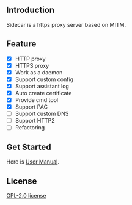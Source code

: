 ## Introduction

Sidecar is a https proxy server based on MITM.

## Feature

- [x] HTTP proxy
- [x] HTTPS proxy
- [x] Work as a daemon
- [x] Support custom config
- [x] Support assistant log
- [x] Auto create certificate
- [x] Provide cmd tool
- [x] Support PAC
- [ ] Support custom DNS
- [ ] Support HTTP2
- [ ] Refactoring

## Get Started

Here is [User Manual](https://github.com/yuweizzz/sidecar/blob/master/docs/zh.md).

## License

[GPL-2.0 license](https://github.com/yuweizzz/sidecar/blob/master/LICENSE)
